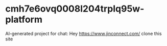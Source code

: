 # cmh7e6ovq0008l204trplq95w-platform
AI-generated project for chat: Hey https://www.jinconnect.com/ clone this site

